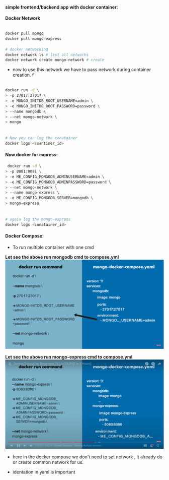 #### simple frontend/backend app with docker container:

**Docker Network**

```bash

docker pull mongo
docker pull mongo-express

# docker networking
docker network ls # list all networks
docker network create mongo-network # create

```

- now to use this network we have to pass network during container creation.
  f

```bash

docker run -d \
> -p 27017:27017 \
> -e MONGO_INITDB_ROOT_USERNAME=admin \
> -e MONGO_INITDB_ROOT_PASSWORD=password \
> --name mongodb \
> --net mongo-network \
> mongo


# Now you can log the conatainer
docker logs <coantiner_id>
```

#### Now docker for express:

```bash
 docker run -d \
> -p 8081:8081 \
> -e ME_CONFIG_MONGODB_ADMINUSERNAME=admin \
> -e ME_CONFIG_MONGODB_ADMINPASSWORD=password \
> --net mongo-network \
> --name mongo-express \
> -e ME_CONFIG_MONGODB_SERVER=mongodb \
> mongo-express


# again log the mongo-express
docker logs <conatainer_id>
```

#### Docker Compose:

- To run multiple container with one cmd

**Let see the above run mongodb cmd to compose.yml**
![mongodb](../assets/mongodbconfig.png)

**Let see the above run mongo-express cmd to compose.yml**
![mongodb](../assets/mongoexpress.png)

- here in the docker compose we don't need to set network , it already do or create common network for us.

- identation in yaml is important
